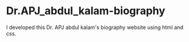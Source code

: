# Dr.APJ_abdul_kalam-biography
I developed this Dr. APJ abdul kalam's biography website  using html and css.

